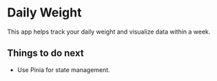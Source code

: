# Daily Weight

This app helps track your daily weight and visualize data within a week.

## Things to do next

- Use Pinia for state management.
